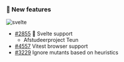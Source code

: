 ### 🎁 New features

![svelte](/img/Svelte_Logo.svg) <!-- .element style="height: 300px" -->

- [#2855](https://github.com/stryker-mutator/stryker-js/issues/2855) 🎉 Svelte support
  - Afstudeerproject Teun
- [#4557](https://github.com/stryker-mutator/stryker-js/issues/4557) Vitest browser support
- [#3229](https://github.com/stryker-mutator/stryker-js/issues/3229) Ignore mutants based on heuristics
